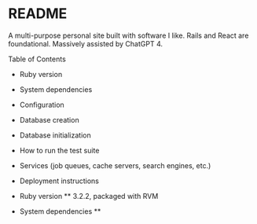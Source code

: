 # README

A multi-purpose personal site built with software I like. Rails and React are foundational. Massively assisted by ChatGPT 4.

Table of Contents

* Ruby version
* System dependencies
* Configuration
* Database creation
* Database initialization
* How to run the test suite
* Services (job queues, cache servers, search engines, etc.)
* Deployment instructions

* Ruby version
  ** 3.2.2, packaged with RVM

* System dependencies
  ** 
